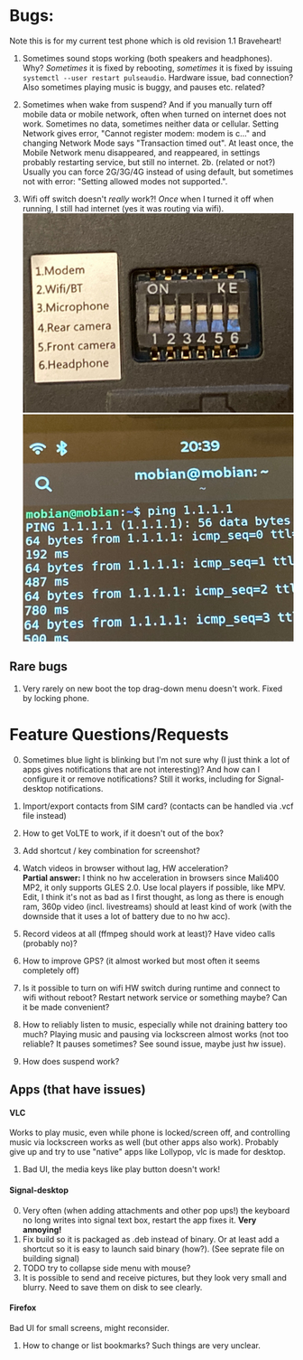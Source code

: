 # Bugs:

Note this is for my current test phone which is old revision 1.1 Braveheart!

1. Sometimes sound stops working (both speakers and headphones). Why? _Sometimes_ it is fixed by rebooting, _sometimes_ it is fixed by issuing `systemctl --user restart pulseaudio`. Hardware issue, bad connection? Also sometimes playing music is buggy, and pauses etc. related?

2. Sometimes when wake from suspend? And if you manually turn off mobile data or mobile network, often when turned on internet does not work. Sometimes no data, sometimes neither data or cellular. Setting Network gives error, "Cannot register modem: modem is c..." and changing Network Mode says "Transaction timed out".
At least once, the Mobile Network menu disappeared, and reappeared, in settings probably restarting service, but still no internet.
2b. (related or not?) Usually you can force 2G/3G/4G instead of using default, but sometimes not with error: "Setting allowed modes not supported.".

3. Wifi off switch doesn't _really_ work?! _Once_ when I turned it off when running, I still had internet (yes it was routing via wifi). \
![Switches off internet 1](pics/wifi_switch_off.jpg)![Switches off internet 1](pics/wifi_switch_off_internet.jpg)

## Rare bugs

1. Very rarely on new boot the top drag-down menu doesn't work. Fixed by locking phone.


# Feature Questions/Requests

0. Sometimes blue light is blinking but I'm not sure why (I just think a lot of apps gives notifications that are not interesting)? And how can I configure it or remove notifications? Still it works, including for Signal-desktop notifications.
1. Import/export contacts from SIM card? (contacts can be handled via .vcf file instead)
2. How to get VoLTE to work, if it doesn't out of the box?
3. Add shortcut / key combination for screenshot?

4. Watch videos in browser without lag, HW acceleration? \
**Partial answer:** I think no hw acceleration in browsers since Mali400 MP2, it only supports GLES 2.0. Use local players if possible, like MPV. Edit, I think it's not as bad as I first thought, as long as there is enough ram, 360p video (incl. livestreams) should at least kind of work (with the downside that it uses a lot of battery due to no hw acc).

6. Record videos at all (ffmpeg should work at least)? Have video calls (probably no)?
7. How to improve GPS? (it almost worked but most often it seems completely off)
8. Is it possible to turn on wifi HW switch during runtime and connect to wifi without reboot? Restart network service or something maybe? Can it be made convenient?
9. How to reliably listen to music, especially while not draining battery too much? Playing music and pausing via lockscreen almost works (not too reliable? It pauses sometimes? See sound issue, maybe just hw issue).
10. How does suspend work?

## Apps (that have issues)

#### VLC
Works to play music, even while phone is locked/screen off, and controlling music via lockscreen works as well (but other apps also work). 
Probably give up and try to use "native" apps like Lollypop, vlc is made for desktop.

1. Bad UI, the media keys like play button doesn't work!

#### Signal-desktop

0. Very often (when adding attachments and other pop ups!) the keyboard no long writes into signal text box, restart the app fixes it. **Very annoying!**
1. Fix build so it is packaged as .deb instead of binary. Or at least add a shortcut so it is easy to launch said binary (how?). (See seprate file on building signal)
2. TODO try to collapse side menu with mouse?
3. It is possible to send and receive pictures, but they look very small and blurry. Need to save them on disk to see clearly.

#### Firefox

Bad UI for small screens, might reconsider.

1. How to change or list bookmarks? Such things are very unclear.
